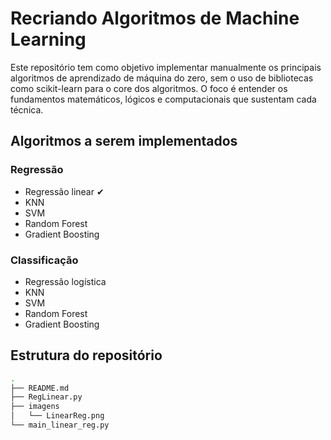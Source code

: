 # Recriando Algoritmos de Machine Learning

Este repositório tem como objetivo implementar manualmente os principais algoritmos de aprendizado de máquina do zero, sem o uso de bibliotecas como scikit-learn para o core dos algoritmos. O foco é entender os fundamentos matemáticos, lógicos e computacionais que sustentam cada técnica.

## Algoritmos a serem implementados

### Regressão

- Regressão linear ✔
- KNN
- SVM
- Random Forest
- Gradient Boosting

### Classificação

- Regressão logística
- KNN
- SVM
- Random Forest
- Gradient Boosting

## Estrutura do repositório
```bash
.
├── README.md
├── RegLinear.py
├── imagens
│   └── LinearReg.png
└── main_linear_reg.py
```
